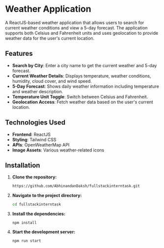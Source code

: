 # Weather Application

A ReactJS-based weather application that allows users to search for current weather conditions and view a 5-day forecast. The application supports both Celsius and Fahrenheit units and uses geolocation to provide weather data for the user's current location.

## Features

- **Search by City**: Enter a city name to get the current weather and 5-day forecast.
- **Current Weather Details**: Displays temperature, weather conditions, humidity, cloud cover, and wind speed.
- **5-Day Forecast**: Shows daily weather information including temperature and weather description.
- **Temperature Unit Toggle**: Switch between Celsius and Fahrenheit.
- **Geolocation Access**: Fetch weather data based on the user's current location.

## Technologies Used

- **Frontend**: ReactJS
- **Styling**: Tailwind CSS
- **APIs**: OpenWeatherMap API
- **Image Assets**: Various weather-related icons

## Installation

1. **Clone the repository:**

   ```bash
   https://github.com/AbhinandanDaksh/fullstackinterntask.git

2. **Navigate to the project directory:**

   ```bash
   cd fullstackinterntask

3. **Install the dependencies:**

   ```bssh
   npm install

4. **Start the development server:**
   ```bash
   npm run start
   

   
